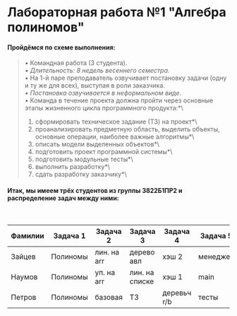 # Лабораторная работа №1 "Алгебра полиномов"

#### Пройдёмся по схеме выполнения: 
 >•	Командная работа (3 студента).*\
 >•	Длительность: 8 недель весеннего семестра.*\
 >•	На 1-й паре преподаватель озвучивает постановку задачи (одну и ту же для всех), выступая в роли заказчика.*\
 >•	Постановка озвучивается в неформальном виде.*\
 >•	Команда в течение проекта должна пройти через основные этапы жизненного цикла программного продукта:*\
 >1.	сформировать техническое задание (ТЗ) на проект*\
 >2.	проанализировать предметную область, выделить объекты, основные операции, наиболее важные алгоритмы*\
 >3.	описать модели выделенных объектов*\
 >4.	подготовить проект программной системы*\
 >5.	подготовить модульные тесты*\
 >6.	выполнить разработку*\
 >7.	сдать разработку заказчику*\
#### Итак, мы имеем трёх студентов из группы 3822Б1ПР2 и распределение задач между ними:
<br>

| Фамилии  | Задача 1 | Задача 2    | Задача 3       | Задача 4    | Задача 5 |
|----------|----------|-------------|----------------|-------------|----------|
| Зайцев   | Полиномы |	лин. на arr | дерево авл     | хэш 2       | менеджер |
| Наумов   | Полиномы |	уп. на arr	|лин. на списке  |хэш 1	       | main     |
| Петров	 | Полиномы |	базовая	    | ТЗ             | деревьч r/b | тесты    |
